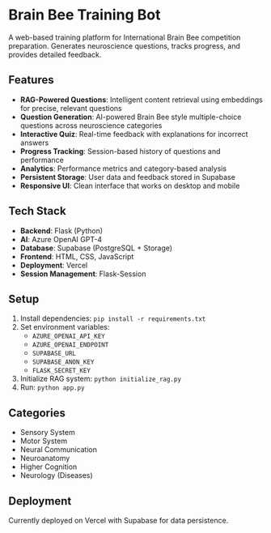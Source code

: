 # Brain Bee Training Bot

A web-based training platform for International Brain Bee competition preparation. Generates neuroscience questions, tracks progress, and provides detailed feedback.

## Features

- **RAG-Powered Questions**: Intelligent content retrieval using embeddings for precise, relevant questions
- **Question Generation**: AI-powered Brain Bee style multiple-choice questions across neuroscience categories
- **Interactive Quiz**: Real-time feedback with explanations for incorrect answers
- **Progress Tracking**: Session-based history of questions and performance
- **Analytics**: Performance metrics and category-based analysis
- **Persistent Storage**: User data and feedback stored in Supabase
- **Responsive UI**: Clean interface that works on desktop and mobile

## Tech Stack

- **Backend**: Flask (Python)
- **AI**: Azure OpenAI GPT-4
- **Database**: Supabase (PostgreSQL + Storage)
- **Frontend**: HTML, CSS, JavaScript
- **Deployment**: Vercel
- **Session Management**: Flask-Session

## Setup

1. Install dependencies: `pip install -r requirements.txt`
2. Set environment variables:
   - `AZURE_OPENAI_API_KEY`
   - `AZURE_OPENAI_ENDPOINT`
   - `SUPABASE_URL`
   - `SUPABASE_ANON_KEY`
   - `FLASK_SECRET_KEY`
3. Initialize RAG system: `python initialize_rag.py`
4. Run: `python app.py`

## Categories

- Sensory System
- Motor System
- Neural Communication
- Neuroanatomy
- Higher Cognition
- Neurology (Diseases)

## Deployment

Currently deployed on Vercel with Supabase for data persistence.
